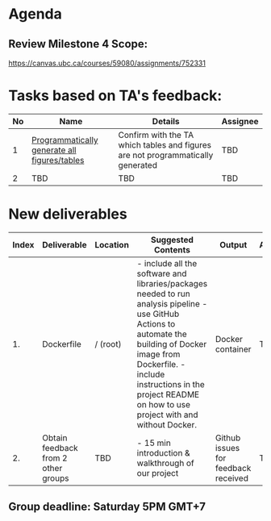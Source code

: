 # Agenda

## Review Milestone 4 Scope:

https://canvas.ubc.ca/courses/59080/assignments/752331

# Tasks based on TA's feedback:

| No  | Name | Details | Assignee |
| --- | ---- | ------- | -------- |
| 1   | [Programmatically generate all figures/tables](https://github.com/UBC-MDS/DSCI_522_group_31/issues/52)  | Confirm with the TA which tables and figures are not programmatically generated   | TBD      |
| 2   | TBD | TBD  | TBD      |


# New deliverables

| Index | Deliverable                                                                                                          | Location | Suggested Contents                                                                                                             | Output                              | Assignee |
| ----- | -------------------------------------------------------------------------------------------------------------------- | -------- | ------------------------------------------------------------------------------------------------------------------------------ | ----------------------------------- | -------- |
| 1.    | Dockerfile                                                                                       | / (root) | - include all the software and libraries/packages needed to run analysis pipeline -use GitHub Actions to automate the building of Docker image from Dockerfile. -include instructions in the project README on how to use project with and without Docker.   | Docker container             | TBD     |
| 2.    | Obtain feedback from 2 other groups                                                                                  | TBD      | - 15 min introduction & walkthrough of our project                                                                             | Github issues for feedback received | TBD      |


## Group deadline: Saturday 5PM GMT+7
